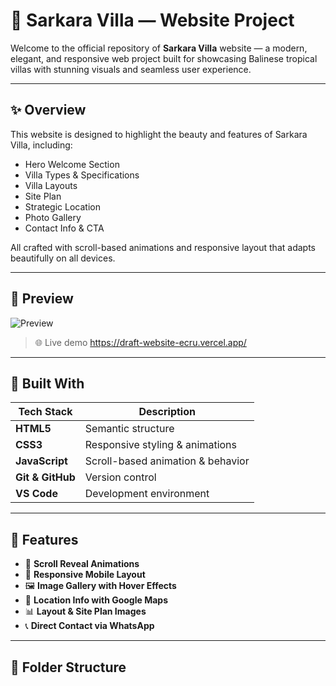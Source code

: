 # 🏡 Sarkara Villa — Website Project

Welcome to the official repository of **Sarkara Villa** website — a modern, elegant, and responsive web project built for showcasing Balinese tropical villas with stunning visuals and seamless user experience.

---

## ✨ Overview

This website is designed to highlight the beauty and features of Sarkara Villa, including:
- Hero Welcome Section
- Villa Types & Specifications
- Villa Layouts
- Site Plan
- Strategic Location
- Photo Gallery
- Contact Info & CTA

All crafted with scroll-based animations and responsive layout that adapts beautifully on all devices.

---

## 📸 Preview

![Preview](assets/images/image-web.jpg)

> 🌐 Live demo https://draft-website-ecru.vercel.app/

---

## 🧰 Built With

| Tech Stack     | Description                        |
|----------------|------------------------------------|
| **HTML5**      | Semantic structure                 |
| **CSS3**       | Responsive styling & animations    |
| **JavaScript** | Scroll-based animation & behavior  |
| **Git & GitHub**| Version control                   |
| **VS Code**    | Development environment            |

---

## 🧩 Features

- 🎯 **Scroll Reveal Animations**
- 📱 **Responsive Mobile Layout**
- 🖼️ **Image Gallery with Hover Effects**
- 📍 **Location Info with Google Maps**
- 📊 **Layout & Site Plan Images**
- 📞 **Direct Contact via WhatsApp**

---

## 📁 Folder Structure

